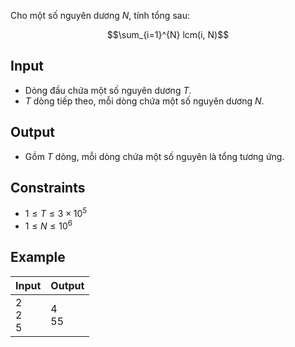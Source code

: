 <!-- https://www.spoj.com/problems/LCMSUM/ -->

Cho một số nguyên dương $N$, tính tổng sau:

$$\sum_{i=1}^{N} lcm(i, N)$$

## Input

- Dòng đầu chứa một số nguyên dương $T$.
- $T$ dòng tiếp theo, mỗi dòng chứa một số nguyên dương $N$.

## Output

- Gồm $T$ dòng, mỗi dòng chứa một số nguyên là tổng tương ứng.

## Constraints

- $1 \le T \le 3\times10^5$
- $1 \le N \le 10^6$

## Example

| Input       | Output  |
| ----------- | ------- |
| 2<br>2<br>5 | 4<br>55 |